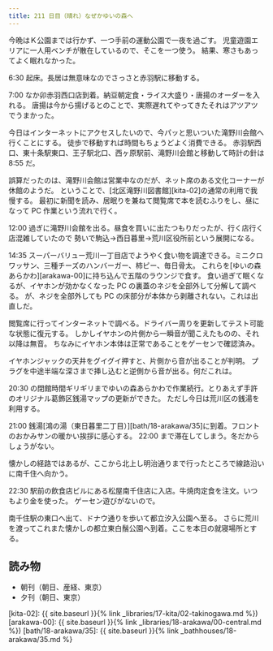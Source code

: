 ```yaml
---
title: 211 日目（晴れ）なぜかゆいの森へ
---
```


今晩はＫ公園までは行かず、一つ手前の運動公園で一夜を過ごす。
児童遊園エリアに一人用ベンチが散在しているので、そこを一つ使う。
結果、寒さもあってよく眠れなかった。

6:30 起床。長居は無意味なのでさっさと赤羽駅に移動する。

7:00 なか卯赤羽西口店到着。納豆朝定食・ライス大盛り・唐揚のオーダーを入れる。
唐揚は今から揚げるとのことで、実際遅れてやってきたそれはアツアツでうまかった。

今日はインターネットにアクセスしたいので、今パッと思いついた滝野川会館へ行くことにする。
徒歩で移動すれば時間もちょうどよく消費できる。
赤羽駅西口、東十条駅東口、王子駅北口、西ヶ原駅前、滝野川会館と移動して時計の針は 8:55 だ。

誤算だったのは、滝野川会館は営業中なのだが、ネット席のある文化コーナーが休館のようだ。
ということで、[北区滝野川図書館][kita-02]の通常の利用で我慢する。
最初に新聞を読み、居眠りを兼ねて閲覧席で本を読むふりをし、昼になって PC 作業という流れで行く。

12:00 過ぎに滝野川会館を出る。昼食を買いに出たつもりだったが、行く店行く店混雑していたので
勢いで駒込→西日暮里→荒川区役所前という展開になる。

14:35 スーパーバリュー荒川一丁目店でようやく食い物を調達できる。ミニクロワッサン、三種チーズのハンバーガー、柿ピー、毎日骨太。
これらを[ゆいの森あらかわ][arakawa-00]に持ち込んで五階のラウンジで食す。
食い過ぎて眠くなるが、イヤホンが効かなくなった PC の裏蓋のネジを全部外して分解して調べる。
が、ネジを全部外しても PC の床部分が本体から剥離されない。これは出直しだ。

閲覧席に行ってインターネットで調べる。ドライバー周りを更新してテスト可能な状態に復元する。
しかしイヤホンの片側から一瞬音が聞こえたものの、それ以降は無音。
ちなみにイヤホン本体は正常であることをゲーセンで確認済み。

イヤホンジャックの天井をグイグイ押すと、片側から音が出ることが判明。
プラグを中途半端な深さまで挿し込むと逆側から音が出る。何だこれは。

20:30 の閉館時間ギリギリまでゆいの森あらかわで作業続行。とりあえず手許のオリジナル葛飾区銭湯マップの更新ができた。
ただし今日は荒川区の銭湯を利用する。

21:00 銭湯[鴻の湯（東日暮里二丁目）][bath/18-arakawa/35]に到着。フロントのおかみサンの暖かい挨拶に感心する。
22:00 まで滞在してしまう。冬だからしょうがない。

懐かしの経路ではあるが、ここから北上し明治通りまで行ったところで線路沿いに南千住へ向かう。

22:30 駅前の飲食店ビルにある松屋南千住店に入店。牛焼肉定食を注文。いつもより金を使った。
ゲーセン遊びがないので。

南千住駅の東口へ出て、ドナウ通りを歩いて都立汐入公園へ至る。
さらに荒川を渡ってこれまた懐かしの都立東白鬚公園へ到着。ここを本日の就寝場所とする。

## 読み物

* 朝刊（朝日、産経、東京）
* 夕刊（朝日、東京）

[kita-02]: {{ site.baseurl }}{% link _libraries/17-kita/02-takinogawa.md %})
[arakawa-00]: {{ site.baseurl }}{% link _libraries/18-arakawa/00-central.md %})
[bath/18-arakawa/35]: {{ site.baseurl }}{% link _bathhouses/18-arakawa/35.md %}
